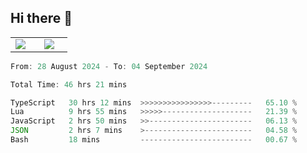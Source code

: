 ## Hi there 👋

<p align="center">
  <table align="center">
  <tr border="none">
  <td width="35%" align="center">
    <img  align="center"  src="http://github-profile-summary-cards.vercel.app/api/cards/stats?username=ricepunk&theme=github_dark" />
  </td>
    
  <td width="65%" align="center">
    <img  align="center"  src="http://github-profile-summary-cards.vercel.app/api/cards/profile-details?username=ricepunk&theme=github_dark" />
  </td>
  </tr>
  </table>
</p>

<!--START_SECTION:waka-->

```typescript
From: 28 August 2024 - To: 04 September 2024

Total Time: 46 hrs 21 mins

TypeScript   30 hrs 12 mins  >>>>>>>>>>>>>>>>---------   65.10 %
Lua          9 hrs 55 mins   >>>>>--------------------   21.39 %
JavaScript   2 hrs 50 mins   >>-----------------------   06.13 %
JSON         2 hrs 7 mins    >------------------------   04.58 %
Bash         18 mins         -------------------------   00.67 %
```

<!--END_SECTION:waka-->
